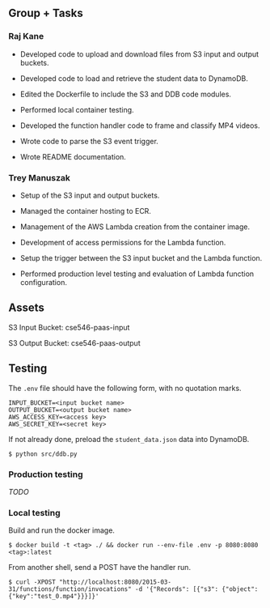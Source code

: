 ## Group + Tasks

### Raj Kane

  * Developed code to upload and download files from S3 input and output buckets.
  
  * Developed code to load and retrieve the student data to DynamoDB.
  
  * Edited the Dockerfile to include the S3 and DDB code modules.
  
  * Performed local container testing.
  
  * Developed the function handler code to frame and classify MP4 videos.
  
  * Wrote code to parse the S3 event trigger.
  
  * Wrote README documentation. 


### Trey Manuszak

  * Setup of the S3 input and output buckets.
  
  * Managed the container hosting to ECR.
  
  * Management of the AWS Lambda creation from the container image.
  
  * Development of access permissions for the Lambda function.
  
  * Setup the trigger between the S3 input bucket and the Lambda function.
  
  * Performed production level testing and evaluation of Lambda function configuration.

## Assets

S3 Input Bucket: cse546-paas-input

S3 Output Bucket: cse546-paas-output

## Testing 

The `.env` file should have the following form, with no quotation marks.

```
INPUT_BUCKET=<input bucket name>
OUTPUT_BUCKET=<output bucket name>
AWS_ACCESS_KEY=<access key>
AWS_SECRET_KEY=<secret key>
```

If not already done, preload the `student_data.json` data into DynamoDB.

```$ python src/ddb.py```

### Production testing

*TODO*

### Local testing

Build and run the docker image.

```$ docker build -t <tag> ./ && docker run --env-file .env -p 8080:8080 <tag>:latest```

From another shell, send a POST have the handler run.

```$ curl -XPOST "http://localhost:8080/2015-03-31/functions/function/invocations" -d '{"Records": [{"s3": {"object": {"key":"test_0.mp4"}}}]}'```
